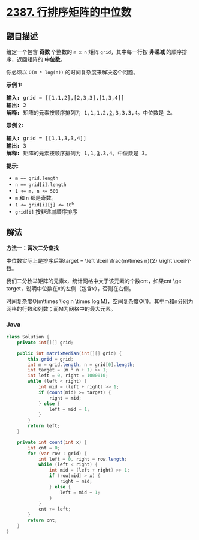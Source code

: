# [2387. 行排序矩阵的中位数](https://leetcode.cn/problems/median-of-a-row-wise-sorted-matrix)

## 题目描述

<p>给定一个包含&nbsp;<strong>奇数&nbsp;</strong>个整数的&nbsp;<code>m x n</code> 矩阵&nbsp;<code>grid</code>，其中每一行按 <strong>非递减 </strong>的顺序排序，返回矩阵的&nbsp;<strong>中位数</strong>。</p>

<p>你必须以 <code>O(m * log(n))</code> 的时间复杂度来解决这个问题。</p>

<p><strong>示例 1:</strong></p>

<pre>
<strong>输入:</strong> grid = [[1,1,2],[2,3,3],[1,3,4]]
<strong>输出:</strong> 2
<strong>解释:</strong> 矩阵的元素按顺序排列为 1,1,1,2,<u>2</u>,3,3,3,4。中位数是 2。
</pre>

<p><strong>示例 2:</strong></p>

<pre>
<strong>输入:</strong> grid = [[1,1,3,3,4]]
<strong>输出:</strong> 3
<strong>解释:</strong> 矩阵的元素按顺序排列为 1,1,<u>3</u>,3,4。中位数是 3。
</pre>

<p><strong>提示:</strong></p>

<ul>
	<li><code>m == grid.length</code></li>
	<li><code>n == grid[i].length</code></li>
	<li><code>1 &lt;= m, n &lt;= 500</code></li>
	<li><code>m</code> 和&nbsp;<code>n</code>&nbsp;都是奇数。</li>
	<li><code>1 &lt;= grid[i][j] &lt;= 10<sup>6</sup></code></li>
	<li><code>grid[i]</code> 按非递减顺序排序</li>
</ul>

## 解法

**方法一：两次二分查找**

中位数实际上是排序后第target = \left \lceil \frac{m\times n}{2} \right \rceil个数。

我们二分枚举矩阵的元素x，统计网格中大于该元素的个数cnt，如果cnt \ge target，说明中位数在x的左侧（包含x），否则在右侧。

时间复杂度O(m\times \log n \times log M)，空间复杂度O(1)。其中m和n分别为网格的行数和列数；而M为网格中的最大元素。

### **Java**

```java
class Solution {
    private int[][] grid;

    public int matrixMedian(int[][] grid) {
        this.grid = grid;
        int m = grid.length, n = grid[0].length;
        int target = (m * n + 1) >> 1;
        int left = 0, right = 1000010;
        while (left < right) {
            int mid = (left + right) >> 1;
            if (count(mid) >= target) {
                right = mid;
            } else {
                left = mid + 1;
            }
        }
        return left;
    }

    private int count(int x) {
        int cnt = 0;
        for (var row : grid) {
            int left = 0, right = row.length;
            while (left < right) {
                int mid = (left + right) >> 1;
                if (row[mid] > x) {
                    right = mid;
                } else {
                    left = mid + 1;
                }
            }
            cnt += left;
        }
        return cnt;
    }
}
```
